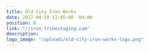 ```yaml
---
title: Old City Iron Works
date: 2017-04-29 11:45:00 -04:00
position: 8
link: "//iron.tribestaging.com"
description: 
logo_image: "/uploads/old-city-iron-works-logo.png"
---
```


